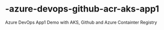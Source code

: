 # -azure-devops-github-acr-aks-app1
Azure DevOps App1 Demo with AKS, Github and Azure Containter Registry
